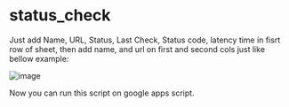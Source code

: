 # status_check

Just add Name, URL,	Status,	Last Check,	Status code,	latency time in fisrt row of sheet,
then add name, and url on first and second cols just like bellow example:


![image](https://user-images.githubusercontent.com/41344995/154966277-0ddf7453-04c4-4951-aab5-6af72ee1e1ce.png)


Now you can run this script on google apps script.

